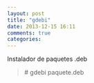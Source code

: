 ```yaml
---
layout: post
title: "gdebi"
date: 2013-12-15 16:11
comments: true
categories: 
---
```

Instalador de paquetes .deb

>\# gdebi paquete.deb

